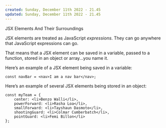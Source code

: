 ```yaml
---
created: Sunday, December 11th 2022 - 21.45
updated: Sunday, December 11th 2022 - 21.45
---
```

JSX Elements And Their Surroundings

JSX elements are treated as JavaScript _expressions_. They can go anywhere that JavaScript expressions can go.

That means that a JSX element can be saved in a variable, passed to a function, stored in an object or array…you name it.

Here’s an example of a JSX element being saved in a variable:

```JSX
const navBar = <nav>I am a nav bar</nav>;
```

Here’s an example of several JSX elements being stored in an object:

```JSX
const myTeam = {
	center: <li>Benzo Walli</li>,
	powerForward: <li>Rasha Loa</li>,
	smallForward: <li>Tayshaun Dasmoto</li>,
	shootingGuard: <li>Colmar Cumberbatch</li>,
	pointGuard: <li>Femi Billon</li>
};
```